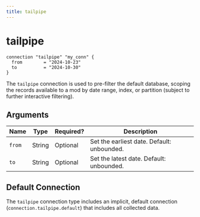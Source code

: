 ```yaml
---
title: tailpipe
---
```


# tailpipe

```hcl
connection "tailpipe" "my_conn" {
  from        = "2024-10-23"
  to          = "2024-10-30"
}
```

The `tailpipe` connection is used to pre-filter the default database, scoping the records available to a mod by date range, index, or partition (subject to further interactive filtering). 


## Arguments

| Name         | Type    | Required?| Description
|--------------|---------|----------|-------------------
| `from`       |  String | Optional | Set the earliest date. Default: unbounded.
| `to`         |  String | Optional | Set the latest date. Default: unbounded.

## Default Connection

The `tailpipe` connection type includes an implicit, default connection (`connection.tailpipe.default`) that includes all collected data.

